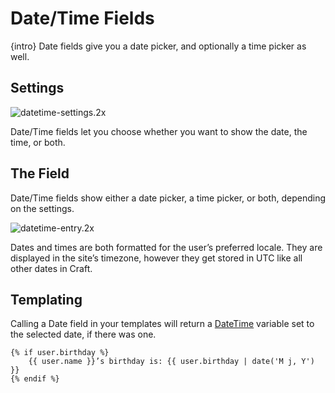 # Date/Time Fields

{intro} Date fields give you a date picker, and optionally a time picker as well.

## Settings

![datetime-settings.2x](https://craftcmsassets.craftcdn.com/images/docs/field-types/date-time/datetime-settings.2x.jpg)

Date/Time fields let you choose whether you want to show the date, the time, or both.

## The Field

Date/Time fields show either a date picker, a time picker, or both, depending on the settings.

![datetime-entry.2x](https://craftcmsassets.craftcdn.com/images/docs/field-types/date-time/datetime-entry.2x.jpg)

Dates and times are both formatted for the user’s preferred locale. They are displayed in the site’s timezone, however they get stored in UTC like all other dates in Craft.

## Templating

Calling a Date field in your templates will return a [DateTime](templating/datetime.md) variable set to the selected date, if there was one.

```twig
{% if user.birthday %}
    {{ user.name }}’s birthday is: {{ user.birthday | date('M j, Y') }}
{% endif %}
```
